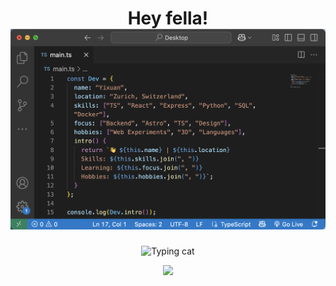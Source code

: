 <div align="center">

# Hey fella! <img src="intro.png">

<!-- [![GitHub](https://img.shields.io/badge/-GitHub-31353a?logo=github&logoColor=FF75B5)](https://github.com/yixuanwu4) [![Instagram](https://img.shields.io/badge/-Instagram-31353a?logo=instagram&logoColor=FF75B5)](https://instagram.com/jinnnng4) [![Email](https://img.shields.io/badge/-Email-31353a?logo=mail.ru&logoColor=FF75B5)](mailto:y@ixuan.com)

```text
 __   __ ___ __  __ _   _   _    _  _ 
 \ \ / /|_ _|\ \/ /| | | | /_\  | \| |
  \ V /  | |  >  < | |_| |/ _ \ | .` |
   |_|  |___|/_/\_\ \___//_/ \_\|_|\_|

 > STORY: Ex-NLP Researcher       
 >         turned Web Artisan 👩🏻‍💻  
 >                                
 > METHOD: 100% Self-Taught       
 >         via docs & projects    
 >                                
 > LOC:    Zürich, Switzerland    
                       
```

### ⚡️ Technologies  
![Python](https://img.shields.io/badge/-Python-31353a?logo=python&logoColor=4ECDC4)
![TypeScript](https://img.shields.io/badge/-TypeScript-31353a?logo=typescript&logoColor=4ECDC4)
![React](https://img.shields.io/badge/-React-31353a?logo=react&logoColor=4ECDC4)
![Docker](https://img.shields.io/badge/-Docker-31353a?logo=docker&logoColor=4ECDC4)
![Node.js](https://img.shields.io/badge/node.js-31353a?&logo=Node.js&logoColor=4ECDC4)
![MySQL](https://img.shields.io/badge/-MySQL-31353a?logo=mysql&logoColor=4ECDC4)

### 🚀 GitHub Stats
<div style="text-align: center; white-space: nowrap;">
  <a href="https://github.com/yixuanwu4" target="_blank" style="display: inline-block; height: 140px; margin-right: 10px;">
    <img src="https://github-readme-stats.vercel.app/api?username=yixuanwu4&show_icons=true&theme=panda&hide_border=true" height="140">
  </a>
  <a href="https://github.com/yixuanwu4" target="_blank" style="display: inline-block; height: 140px;">
    <img src="https://github-readme-stats.vercel.app/api/top-langs/?username=yixuanwu4&layout=compact&theme=panda&hide_border=true" height="140">
  </a>
</div>

<br>
<details>
  <summary><b>🌈 Other Skills 🗂️</b></summary>
  <div align="center" style="margin-top: 10px;">

  #### 🖥️ Languages
  ![JavaScript](https://img.shields.io/badge/-JavaScript-F7DF1E?logo=javascript&logoColor=black)
  ![Java](https://img.shields.io/badge/-Java-007396?logo=openjdk&logoColor=white)
  ![Julia](https://img.shields.io/badge/-Julia-9558B2?logo=julia&logoColor=white)
  #### 🌐 Web
  ![HTML5](https://img.shields.io/badge/-HTML5-E34F26?logo=html5&logoColor=white)
  ![CSS3](https://img.shields.io/badge/-CSS3-1572B6?logo=css3&logoColor=white)
  ![Astro](https://img.shields.io/badge/-Astro-FF5D01?logo=astro&logoColor=white)
  #### 🛠️ Tools
  ![VS Code](https://img.shields.io/badge/-VS_Code-007ACC?logo=visual-studio-code&logoColor=white)
  ![Git](https://img.shields.io/badge/-Git-F05032?logo=git&logoColor=white)
  ![macOS](https://img.shields.io/badge/-macOS-000000?logo=apple&logoColor=white)
  ![Linux](https://img.shields.io/badge/-Linux-FCC624?logo=linux&logoColor=black)
  #### 🎨 Design
  ![Figma](https://img.shields.io/badge/-Figma-F24E1E?logo=figma&logoColor=white)
  ![Blender](https://img.shields.io/badge/-Blender-F5792A?logo=blender&logoColor=white)
  ![Penpot](https://img.shields.io/badge/-Penpot-000000?logo=penpot&logoColor=white)
  </div>
</details>
<br> -->


<p align="center">
    <img src="https://media.giphy.com/media/JIX9t2j0ZTN9S/giphy.gif" width="100" alt="Typing cat">
</p>

<p align="center">
  <img src="https://komarev.com/ghpvc/?username=yixuanwu4&base=100&color=green&label=_😎_Have_a_good_day_visitor+No." />
</p>


</div>
